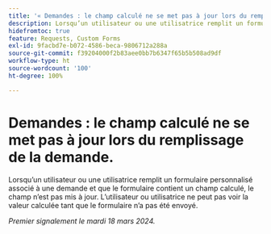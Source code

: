 ```yaml
---
title: '« Demandes : le champ calculé ne se met pas à jour lors du remplissage de la demande. »'
description: Lorsqu’un utilisateur ou une utilisatrice remplit un formulaire personnalisé associé à une demande et que le formulaire contient un champ calculé, le champ n’est pas mis à jour. L’utilisateur ou utilisatrice ne peut pas voir la valeur calculée tant que le formulaire n’a pas été envoyé.
hidefromtoc: true
feature: Requests, Custom Forms
exl-id: 9facbd7e-b072-4586-beca-9806712a288a
source-git-commit: f39204000f2b83aee0bb7b6347f65b5b508ad9df
workflow-type: ht
source-wordcount: '100'
ht-degree: 100%

---
```


# Demandes : le champ calculé ne se met pas à jour lors du remplissage de la demande.

Lorsqu’un utilisateur ou une utilisatrice remplit un formulaire personnalisé associé à une demande et que le formulaire contient un champ calculé, le champ n’est pas mis à jour. L’utilisateur ou utilisatrice ne peut pas voir la valeur calculée tant que le formulaire n’a pas été envoyé.

_Premier signalement le mardi 18 mars 2024._

